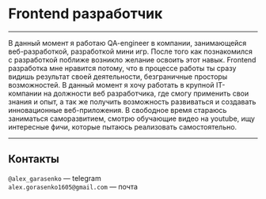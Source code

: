 # Frontend разработчик

---------------------

В данный момент я работаю QA-engineer в компании, занимающейся веб-разработкой, разработкой мини игр.
После того как познакомился с разработкой поближе возникло желание освоить этот навык.
Frontend разработка мне нравится потому, что в процессе работы ты сразу видишь результат своей деятельности, безграничные просторы возможностей. В данный момент я хочу работать в крупной IT-компании на должности веб разработчика, где смогу применить свои знания и опыт, а так же получить возможность развиваться и создавать инновационные веб-приложения.
В свободное время стараюсь заниматься саморазвитием, смотрю обучающие видео на youtube, ищу интересные фичи, которые пытаюсь реализовать самостоятельно.

---------------------

## Контакты

`@alex_garasenko` — telegram  
`alex.gorasenko1605@gmail.com` — почта

